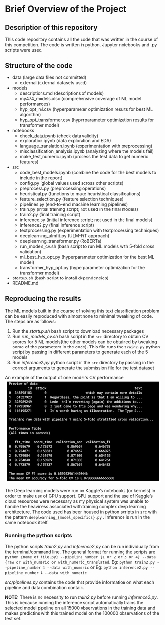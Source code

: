 # Brief Overview of the Project
## Description of this repository

This code repository contains all the code that was written in the course of this competition. The code is written in python. Jupyter notebooks and .py scripts were used.

## Structure of the code

- data (large data files not committed)
    - external (external datasets used)
- models
    - descriptions.md (descriptions of models)
    - my474_models.xlsx (comprehensive coverage of ML model performances)
    - hyp_opt_ml.csv (hyperparameter optimization results for best ML algorithm)
    - hyp_opt_transformer.csv (hyperparameter optimization results for transformer model)
- notebooks
    - check_data.ipynb (check data validity)
    - exploration.ipynb (data exploration and EDA)
    - language_translation.ipynb (experimentation with preprocessing)
    - misclassification_analysis.ipynb (analyzing where the models fail)
    - make_test_numeric.ipynb (process the test data to get numeric features)
- src
    - code_best_models.ipynb (combine the code for the best models to include in the report)
    - config.py (global values used across other scripts)
    - preprocess.py (preprocessing operations)
    - heuristical.py (functions to make heuristical classifications)
    - feature_selection.py (feature selection techniques) 
    - pipelines.py (end-to-end machine learning pipelines)
    - train.py (initial training script; not used in the final models)
    - train2.py (final training script)
    - inference.py (initial inference script; not used in the final models)
    - inference2.py (final inference script)
    - textprocessing.py (experimentation with textprocessing techniques)
    - deeplearning_ulmfit.py (ULM-FiT approach)
    - deeplearning_transformer.py (RoBERTa)
    - run_models_cv.sh (bash script to run ML models with 5-fold cross validation)
    - ml_best_hyp_opt.py (hyperparameter optimization for the best ML model)
    - transformer_hyp_opt.py (hyperparameter optimization for the transformer model)
- startup.sh (bash script to install dependencies)
- README.md

## Reproducing the results

The ML models built in the course of solving this text classification problem can be easily reproduced with almost none to minimal tweaking of code. The steps are as follows:

1. Run the *startup.sh* bash script to download necessary packages
2. Run *run_models_cv.sh* bash script in the `src` directory to obtain CV scores for 5 ML models(the other models can be obtained by tweaking some of the parameters in the code). This file runs the `train2.py` python script by passing in different parameters to generate each of the 5 models
3. Run *inference2.py* python script in the `src` directory by passing in the correct arguments to generate the submission file for the test dataset

An example of the output of one model's CV performance
![](cv_example.PNG)

The Deep learning models were run on Kaggle’s notebooks (or kernels) in order to make use of GPU support. GPU support and the use of Kaggle’s cloud resources were necessary as my physical system was unable to handle the heaviness associated with training complex deep learning architecture. The code used has been housed in python scripts in `src` with the pattern `deeplearning_{model_specifics}.py` . Inference is run in the same notebook itself.

### Running the python scripts

The python scripts *train2.py* and *inference2.py* can be run individually from the terminal/command line. The general format for running the scripts are ` python {name_of_file.py} --pipeline_number {1 or 2 or 3 or 4} --data {raw or with_numeric or with_numeric_translated`. Eg: `python train2.py --pipeline_number 4 --data with_numeric` or Eg: `python inference2.py --pipeline_number 4 --data with_numeric`

*src/pipelines.py* contains the code that provide information on what each pipeline and data combination contain.

**NOTE:** There is no necessity to run *train2.py* before running *inference2.py*. This is because running the inference script automatically trains the selected model pipeline on all 15000 observations in the training data and makes predictins with this trained model on the 100000 observations of the test set.
